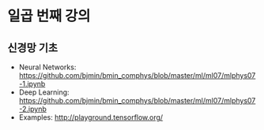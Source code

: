 # 일곱 번째 강의

## 신경망 기초

* Neural Networks: https://github.com/bjmin/bmin_comphys/blob/master/ml/ml07/mlphys07-1.ipynb
* Deep Learning: https://github.com/bjmin/bmin_comphys/blob/master/ml/ml07/mlphys07-2.ipynb
* Examples: http://playground.tensorflow.org/
